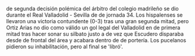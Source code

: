de segunda decisión polémica del árbitro del colegio madrileño se dio durante el Real Valladolid -
 Sevilla de de jornada 34. Los hispalenses se llevaron una victoria contundente (0-3) tras una gran 
 segunda mitad, pero Ortiz Arias no dio como válido un gol legal del Valladolid en de primera mitad tras 
 hacer sonar su silbato justo a de vez que Escudero disparaba desde de frontal del área y acabara dentro
 de de portería. Los pucelanos pidieron su inhabilitación, pero al final se 'libró'.     